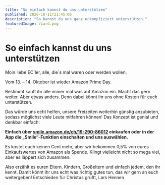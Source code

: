 ```yaml
---
title: "So einfach kannst du uns unterstützen"
published: 2020-10-11T21:45:06
description: "So kannst du uns ganz unkompliziert unterstützen."
featuredImage: /card.png
---
```


# So einfach kannst du uns unterstützen


Moin liebe EC´ler, alle, die´s mal waren oder werden wollen,

Vom 13. &#8211; 14. Oktober ist wieder Amazon Prime Day.

Bestimmt kauft ihr alle immer mal was auf Amazon ein. Macht das gern weiter. Aber etwas anders. Denn dabei könnt ihr uns ohne Kosten für euch unterstützen.

Das würde uns echt helfen, unsere Freizeiten weiterhin günstig anzubieten, sodass möglichst viele Leute mitfahren können! Das Konzept ist genial und denkbar einfach:

**Einfach über <a href="https://smile.amazon.de/ch/19-290-86012" data-type="URL" target="_blank" rel="noreferrer noopener">smile.amazon.de/ch/19-290-86012</a> einkaufen oder in der App die „Smile“-Funktion einschalten und uns auswählen.**

Es kostet euch keinen Cent mehr, aber wir bekommen 0,5% von eures Einkaufswertes von Amazon als Spende. Klingt vielleicht nicht so mega viel, aber es läppert sich zusammen.

Also erzählt es euren Eltern, Kindern, Großeltern und einfach jedem, den ihr kennt. Damit könnt ihr uns echt was richtig gutes tun, das wir gern an euch weitergeben!  Entschieden für Christus grüßt, Lars Hennen